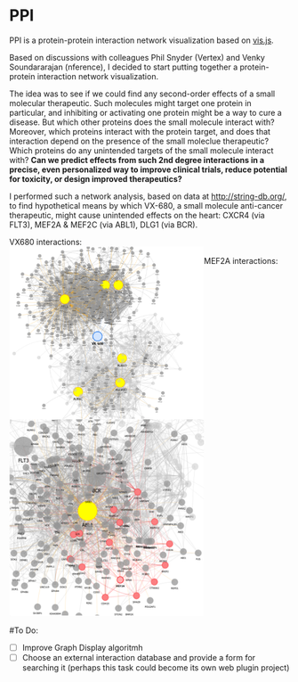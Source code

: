 # PPI
PPI is a protein-protein interaction network visualization based on [vis.js](http://visjs.org/).

Based on discussions with colleagues Phil Snyder (Vertex) and Venky Soundararajan (nference), I decided to start putting together a protein-protein interaction network visualization. 

The idea was to see if we could find any second-order effects of a small molecular therapeutic. Such molecules might target one protein in particular, and inhibiting or activating one protein might be a way to cure a disease. But which other proteins does the small molecule interact with? Moreover, which proteins interact with the protein target, and does that interaction depend on the presence of the small moleclue therapeutic? Which proteins do any unintended targets of the small molecule interact with? **Can we predict effects from such 2nd degree interactions in a precise, even personalized way to improve clinical trials, reduce potential for toxicity, or design improved therapeutics?**

I performed such a network analysis, based on data at http://string-db.org/, to find hypothetical means by which VX-680, a small molecule anti-cancer therapeutic, might cause unintended effects on the heart: CXCR4 (via FLT3), MEF2A & MEF2C (via ABL1), DLG1 (via BCR).

VX680 interactions:<br>
<img src="images/vx680.png" style="float: left" width=350px/><br>
MEF2A interactions:<br>
<img src="images/MEF2A.png" width=350px/>



#To Do:
- [ ] Improve Graph Display algoritmh
- [ ] Choose an external interaction database and provide a form for searching it (perhaps this task could become its own web plugin project)
